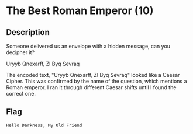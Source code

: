 # The Best Roman Emperor (10)

## Description
Someone delivered us an envelope with a hidden message, can you decipher it?

Uryyb Qnexarff, Zl Byq Sevraq


The encoded text, "Uryyb Qnexarff, Zl Byq Sevraq" looked like a Caesar Cipher. This was confirmed by the name of the
question, which mentions a Roman emperor. I ran it through different Caesar shifts until I found the correct one.

## Flag
```
Hello Darkness, My Old Friend
```
